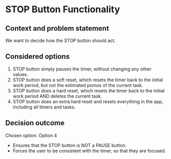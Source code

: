 # STOP Button Functionality

## Context and problem statement
We want to decide how the STOP button should act.

## Considered options
1. STOP button simply pauses the timer, without changing any other values.
2. STOP button does a soft reset, which resets the timer back to the initial work period, but not the estimated pomos of the current task.
3. STOP button does a hard reset, which resets the timer back to the initial work period AND deletes the current task.
4. STOP button does an extra hard reset and resets everything in the app, including all timers and tasks.

## Decision outcome
Chosen option: Option 4
* Ensures that the STOP button is NOT a PAUSE button.
* Forces the user to be consistent with the timer, so that they are focused.
